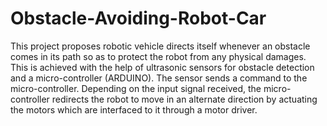 # Obstacle-Avoiding-Robot-Car
This project proposes robotic vehicle directs itself whenever an obstacle comes in its path so as to protect the robot from any physical damages.
This is achieved with the help of ultrasonic sensors for obstacle detection and a micro-controller (ARDUINO).
The sensor sends a command to the micro-controller. Depending on the input signal received, the micro-controller redirects the robot to move in an alternate direction by actuating the motors which are interfaced to it through a motor driver.
